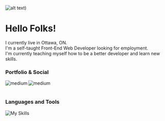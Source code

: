 ![alt text](https://i.imgur.com/kX7VzMz.png))

# Hello Folks!
I currently live in Ottawa, ON.
<br />
I'm a self-taught Front-End Web Developer looking for employment.
<br />
I'm currently teaching myself how to be a better developer and learn new skills.

### Portfolio & Social
[<img align="left" alt="medium" src="https://img.shields.io/badge/website-000000?style=for-the-badge&logo=About.me&logoColor=white" />](https://cheery-profiterole-268a09.netlify.app/)
[<img align="left" alt="medium" src="https://img.shields.io/badge/LinkedIn-0077B5?style=for-the-badge&logo=linkedin&logoColor=white" />](https://www.linkedin.com/in/arsenaultm/)

<br />
<br />

### Languages and Tools
![My Skills](https://skills.thijs.gg/icons?i=js,html,css,react,nextjs,nodejs,mongodb,)
